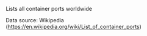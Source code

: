 Lists all container ports worldwide

Data source: Wikipedia (https://en.wikipedia.org/wiki/List_of_container_ports)
